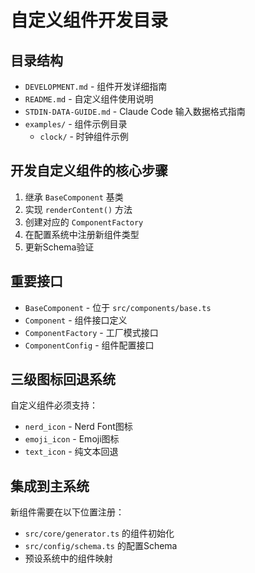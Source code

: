 # 自定义组件开发目录

## 目录结构
- `DEVELOPMENT.md` - 组件开发详细指南
- `README.md` - 自定义组件使用说明
- `STDIN-DATA-GUIDE.md` - Claude Code 输入数据格式指南
- `examples/` - 组件示例目录
  - `clock/` - 时钟组件示例

## 开发自定义组件的核心步骤
1. 继承 `BaseComponent` 基类
2. 实现 `renderContent()` 方法
3. 创建对应的 `ComponentFactory`
4. 在配置系统中注册新组件类型
5. 更新Schema验证

## 重要接口
- `BaseComponent` - 位于 `src/components/base.ts`
- `Component` - 组件接口定义
- `ComponentFactory` - 工厂模式接口
- `ComponentConfig` - 组件配置接口

## 三级图标回退系统
自定义组件必须支持：
- `nerd_icon` - Nerd Font图标
- `emoji_icon` - Emoji图标  
- `text_icon` - 纯文本回退

## 集成到主系统
新组件需要在以下位置注册：
- `src/core/generator.ts` 的组件初始化
- `src/config/schema.ts` 的配置Schema
- 预设系统中的组件映射